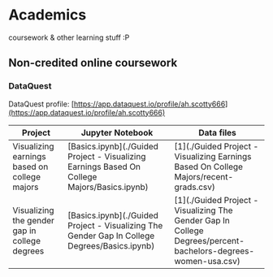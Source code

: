 # Academics
coursework &amp; other learning stuff :P

## Non-credited online coursework

### DataQuest

DataQuest profile: [https://app.dataquest.io/profile/ah.scotty666](https://app.dataquest.io/profile/ah.scotty666)

|__Project__|__Jupyter Notebook__|__Data files__|
|-|-|-|
|Visualizing earnings based on college majors|[Basics.ipynb](./Guided Project - Visualizing Earnings Based On College Majors/Basics.ipynb)|[1](./Guided Project - Visualizing Earnings Based On College Majors/recent-grads.csv)|
|Visualizing the gender gap in college degrees|[Basics.ipynb](./Guided Project - Visualizing The Gender Gap In College Degrees/Basics.ipynb)|[1](./Guided Project - Visualizing The Gender Gap In College Degrees/percent-bachelors-degrees-women-usa.csv)|
